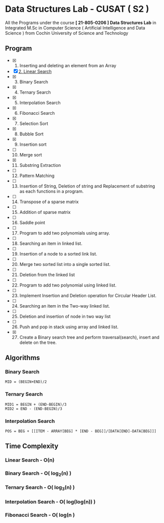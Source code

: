 # Data Structures Lab - CUSAT ( S2 )
All the Programs under the course __[ 21-805-0206 ] Data Structures Lab__ in Integrated M.Sc in Computer Science ( Artificial Intelligence and Data Science ) from Cochin University of Science and Technology
## Program
- [x] 1. Inserting and deleting an element from an Array
- [x] [2. Linear Search](https://github.com/hakkeempa/Data_Structures_Lab-CUSAT/blob/main/linearSearch/src/linearSearch.cpp)
- [x] 3. Binary Search
- [x] 4. Ternary Search
- [x] 5. Interpolation Search 
- [x] 6. Fibonacci Search
- [x] 7. Selection Sort  
- [x] 8. Bubble Sort
- [x] 9. Insertion sort  
- [ ] 10. Merge sort  
- [x] 11. Substring Extraction
- [ ] 12. Pattern Matching
- [ ] 13. Insertion of String, Deletion of string and Replacement of substring as each functions in a program. 
- [ ] 14. Transpose of a sparse matrix
- [ ] 15. Addition of sparse matrix
- [ ] 16. Saddle point
- [ ] 17. Program to add two polynomials using array. 
- [ ] 18. Searching an item in linked list. 
- [ ] 19. Insertion of a node to a sorted link list. 
- [ ] 20. Merge two sorted list into a single sorted list. 
- [ ] 21. Deletion from the linked list 
- [ ] 22. Program to add two polynomial using linked list. 
- [ ] 23. Implement Insertion and Deletion operation for Circular Header List. 
- [ ] 24. Searching an item in the Two-way linked list. 
- [ ] 25. Deletion and insertion of node in two way list
- [ ] 26. Push and pop in stack using array and linked list. 
- [x] 27. Create a Binary search tree and perform traversal(search), insert and delete on the tree. 
## Algorithms
### Binary Search
```
MID = (BEGIN+END)/2
```
### Ternary Search
```
MID1 = BEGIN + (END-BEGIN)/3
MID2 = END - (END-BEGIN)/3
```
### Interpolation Search
```
POS = BEG + [[ITEM - ARRAY[BEG] * [END - BEG]]/[DATA[END]-DATA[BEG]]]
```

## Time Complexity
### Linear Search - O(n)
### Binary Search - O( log<sub>2</sub>(n) )
### Ternary Search - O( log<sub>3</sub>(n) )
### Interpolation Search - O( log(log(n)) )
### Fibonacci Search - O( log(n )
